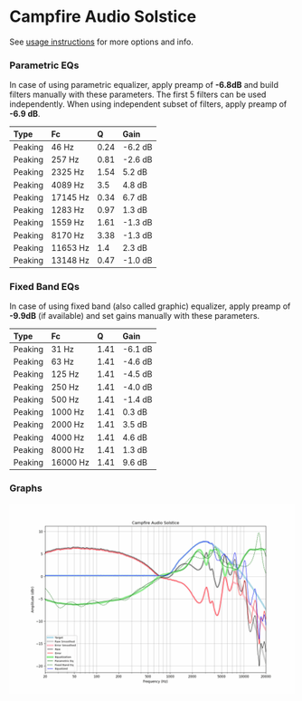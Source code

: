 # Campfire Audio Solstice
See [usage instructions](https://github.com/jaakkopasanen/AutoEq#usage) for more options and info.

### Parametric EQs
In case of using parametric equalizer, apply preamp of **-6.8dB** and build filters manually
with these parameters. The first 5 filters can be used independently.
When using independent subset of filters, apply preamp of **-6.9 dB**.

| Type    | Fc       |    Q | Gain    |
|:--------|:---------|:-----|:--------|
| Peaking | 46 Hz    | 0.24 | -6.2 dB |
| Peaking | 257 Hz   | 0.81 | -2.6 dB |
| Peaking | 2325 Hz  | 1.54 | 5.2 dB  |
| Peaking | 4089 Hz  | 3.5  | 4.8 dB  |
| Peaking | 17145 Hz | 0.34 | 6.7 dB  |
| Peaking | 1283 Hz  | 0.97 | 1.3 dB  |
| Peaking | 1559 Hz  | 1.61 | -1.3 dB |
| Peaking | 8170 Hz  | 3.38 | -1.3 dB |
| Peaking | 11653 Hz | 1.4  | 2.3 dB  |
| Peaking | 13148 Hz | 0.47 | -1.0 dB |

### Fixed Band EQs
In case of using fixed band (also called graphic) equalizer, apply preamp of **-9.9dB**
(if available) and set gains manually with these parameters.

| Type    | Fc       |    Q | Gain    |
|:--------|:---------|:-----|:--------|
| Peaking | 31 Hz    | 1.41 | -6.1 dB |
| Peaking | 63 Hz    | 1.41 | -4.6 dB |
| Peaking | 125 Hz   | 1.41 | -4.5 dB |
| Peaking | 250 Hz   | 1.41 | -4.0 dB |
| Peaking | 500 Hz   | 1.41 | -1.4 dB |
| Peaking | 1000 Hz  | 1.41 | 0.3 dB  |
| Peaking | 2000 Hz  | 1.41 | 3.5 dB  |
| Peaking | 4000 Hz  | 1.41 | 4.6 dB  |
| Peaking | 8000 Hz  | 1.41 | 1.3 dB  |
| Peaking | 16000 Hz | 1.41 | 9.6 dB  |

### Graphs
![](./Campfire%20Audio%20Solstice.png)